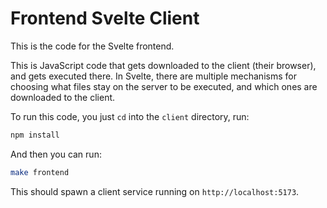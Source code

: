 # Frontend Svelte Client

This is the code for the Svelte frontend.

This is JavaScript code that gets downloaded to the client (their browser), and gets executed there. In Svelte, there are multiple mechanisms for choosing what files stay on the server to be executed, and which ones are downloaded to the client.

To run this code, you just `cd` into the `client` directory, run:

```bash
npm install
```

And then you can run:

```bash
make frontend
```

This should spawn a client service running on `http://localhost:5173`.
